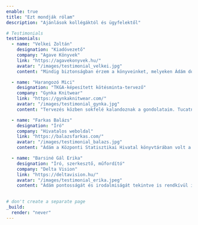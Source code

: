 ```yaml
---
enable: true
title: "Ezt mondják rólam"
description: "Ajánlások kollégáktól és ügyfelektől"

# Testimonials
testimonials:
  - name: "Velkei Zoltán"
    designation: "Kiadóvezető"
    company: "Agave Könyvek"
    link: "https://agavekonyvek.hu/"
    avatar: "/images/testimonial_velkei.jpg"
    content: "Mindig biztonságban érzem a könyveinket, melyeken Ádám dolgozik, akár fordítja, akár szerkeszti őket. Kiváló nyelv- és stílusérzékén túl jólesik látni azt az elkötelezettséget és törődést, amit kivétel nélkül beletesz minden egyes szövegbe, ráadásul a kifejezetten hosszú, nagy terjedelmű munkákat is kiemelkedő színvonallal végzi. Az egyik legtehetségesebb szakembernek gondolom a fiatalok közül!"

  - name: "Harangozó Mici"
    designation: "TKGA-képesített kötésminta-tervező"
    company: "Gynka Knitwear"
    link: "https://gynkaknitwear.com/"
    avatar: "/images/testimonial_gynka.jpg"
    content: "Tervezés közben sokfelé kalandoznak a gondolataim. Tucatnyi alkotóelem, minta és kötéstechnika megfordul a fejemben, illetve az is, ezek miként hatnak majd egymásra, hogy végül egyedi darabbá álljanak össze – könnyen követhető, ugyanakkor izgalmas kötésmintává. Hatalmas megkönnyebbülés a tudat, hogy szabadon kiélvezhetem ezt a kreatív káoszt, és nem kell aggódnom sem a helyesírás, sem a szóhasználat, sem a központozás miatt, mert itt van Ádám, aki a végén segít nekem rendet tenni."

  - name: "Farkas Balázs"
    designation: "Író"
    company: "Hivatalos weboldal"
    link: "https://balazsfarkas.com/"
    avatar: "/images/testimonial_balazs.jpg"
    content: "Ádám a Központi Statisztikai Hivatal könyvtárában volt a munkatársam, de később is barátok maradtunk, amikor mindketten más (de hasonló) területen kezdtünk dolgozni. Sokszor fordulok hozzá tanácsért, mindig van egy-egy kitűnő javaslata, alaposan dolgozik, hajlandó visszaellenőrizni mindent. Rendkívül türelmes és nagylelkű. Ezt a honlapot is önállóan, az alapjairól építette fel. Mindig lenyűgöz a sokoldalúsága!"

  - name: "Barsiné Gál Erika"
    designation: "Író, szerkesztő, műfordító"
    company: "Delta Vision"
    link: "https://deltavision.hu/"
    avatar: "/images/testimonial_erika.jpeg"
    content: "Ádám pontosságát és irodalmiságát tekintve is rendkívül igényes és precíz fordító, aki megbízhatóan teljesíti vállalásait és határidőit. Szakmai tudása magas szintű, nyelvi leleménye és kreativitása nagyfokú rendszerezőkészséggel párosul. Rugalmasan, szívvel-lélekkel dolgozik, az utómunkálatokban is maximálisan együttműködő, öröm vele a közös munka. Szerkesztőként következetes, megegyezésre törekszik, és szívesen segíti az erre nyitott kollégák fejlődését."

    
# don't create a separate page
_build:
  render: "never"
---
```

